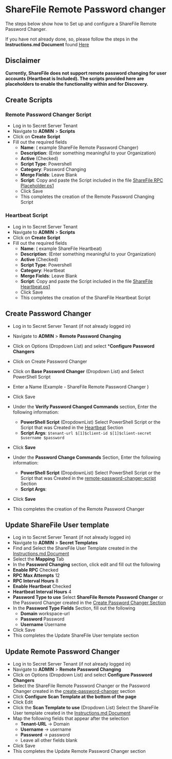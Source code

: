 # ShareFile Remote Password changer

The steps below show how to Set up and configure a ShareFile Remote Password Changer.

If you have not already done, so, please follow the steps in the **Instructions.md Document** found [Here](../Instructions.md)

## Disclaimer
**Currently, ShareFile does not support remote password changing for user accounts (Heartbeat is Included). The scripts provided here are placeholders to enable the functionality within and for Discovery.**

## Create Scripts

### Remote Password Changer Script

- Log in to Secret Server Tenant
- Navigate to **ADMIN** > **Scripts**
- Click on **Create Script**
- Fill out the required fields 
    - **Name**: ( example ShareFile Remote Password Changer)
    - **Description**: (Enter something meaningful to your Organization)
    - **Active** (Checked)
    - **Script Type**: Powershell
    - **Category**: Password Changing
    - **Merge Fields**: Leave Blank
    - **Script**: Copy and paste the Script included in the file [ShareFile RPC Placeholder.ps1](./ShareFile%20RPC%20Placeholder.ps1)
    - Click Save
    - This completes the creation of the Remote Password Changing Script

### Heartbeat Script

- Log in to Secret Server Tenant
- Navigate to **ADMIN** > **Scripts**
- Click on **Create Script**
- Fill out the required fields 
    - **Name**: ( example ShareFile Heartbeat)
    - **Description**: (Enter something meaningful to your Organization)
    - **Active** (Checked)
    - **Script Type**: Powershell
    - **Category**: Heartbeat
    - **Merge Fields**: Leave Blank
    - **Script**: Copy and paste the Script included in the file [ShareFile Heartbeat.ps1](./ShareFile%20Heartbeat%20Placeholder.ps1)
    - Click Save
    - This completes the creation of the ShareFile Heartbeat Script

## Create Password Changer

- Log in to Secret Server Tenant (if not already logged in)
- Navigate to **ADMIN** > **Remote Password Changing**
- Click on Options (Dropdown List) and select ***Configure Password Changers**
- Click on Create Password Changer
- Click on **Base Password Changer** (Dropdown List) and Select PowerShell Script
- Enter a Name (Example - ShareFile Remote Password Changer )
- Click Save
 - Under the **Verify Password Changed Commands** section, Enter the following information:
   - **PowerShell Script**  (DropdownList) Select PowerShell Script or the Script that was Created in the [Heartbeat](#heartbeat-script)	Section  
    - **Script Args**: 
            ``` $tenant-url $[1]$client-id $[1]$client-secret $username $password  ```
  - Click	**Save**

- Under the **Password Change Commands** Section, Enter the following information:
  - **PowerShell Script**  (DropdownList) Select PowerShell Script or the Script that was Created in the [remote-password-changer-script](#remote-password-changer-script)	Section  
  - **Script Args**: 
            ```  ```
- Click	**Save**
- This completes the creation of the Remote Password Changer

## Update ShareFile User template

- Log in to Secret Server Tenant (if not already logged in)
- Navigate to **ADMIN** > **Secret Templates**
- Find and Select the ShareFile User Template created in the [Instructions.md Document](../Instructions.md)
 - Select the **Mapping** Tab 
 - In the **Password Changing** section, click edit and fill out the following
  - **Enable RPC** Checked
  - **RPC Max Attempts** 12
  - **RPC Interval Hours** 8
  - **Enable Heartbeat** Checked
  - **Heartbeat Interval Hours** 4
  - **Password Type to use** Select **ShareFile Remote Password Changer** or the Password Changer created in the [Create Password Changer Section](#create-password-changer)
- In the **Password Type Fields** Section, fill out the following
  - **Domain** workspace-url
  - **Password** Password
  - **Username** Username
- Click Save
- This completes the Update ShareFile User template section

## Update Remote Password Changer

- Log in to Secret Server Tenant (if not already logged in)
- Navigate to **ADMIN** > **Remote Password Changing**
- Click on Options (Dropdown List) and select **Configure Password Changers**
- Select the ShareFile Remote Password Changer or the Password Changer created in the [create-password-changer](#create-password-changer) section
- Click **Configure Scan Template at the bottom of the page**
- Click Edit
- Click the **Scan Template to use** (Dropdown List) Select the ShareFile User template created in the [Instructions.md Document](../Instructions.md)
- Map the following fields that appear after the selection
  - **Tenant-URL** -> Domain
  - **Username** -> username
  - **Password** -> password
  - Leave all other fields blank
- Click Save
- This completes the Update Remote Password Changer section





